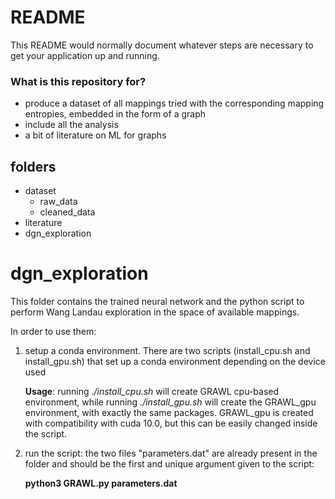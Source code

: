 # README #

This README would normally document whatever steps are necessary to get your application up and running.

### What is this repository for? ###

* produce a dataset of all mappings tried with the corresponding mapping entropies, embedded in the form of a graph
* include all the analysis
* a bit of literature on ML for graphs

## folders

* dataset
	- raw_data
	- cleaned_data
* literature
* dgn_exploration

# dgn_exploration

This folder contains the trained neural network and the python script to perform Wang Landau exploration in the space of available mappings.

In order to use them:

1. setup a conda environment. There are two scripts (install_cpu.sh and install_gpu.sh) that set up a conda environment depending on the device used

	**Usage**: running *./install_cpu.sh* will create GRAWL cpu-based environment, while running *./install_gpu.sh* will create the GRAWL_gpu environment, with exactly the same packages. GRAWL_gpu is created with compatibility with cuda 10.0, but this can be easily changed inside the script. 

2. run the script: the two files "parameters.dat" are already present in the folder and should be the first and unique argument given to the script:
	
	**python3 GRAWL.py parameters.dat**
